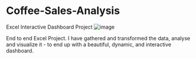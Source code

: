 # Coffee-Sales-Analysis
Excel Interactive Dashboard Project
![image](https://github.com/Prajakta1101/Coffee-Sales-Analysis/assets/59585821/fcc5cb95-14a2-4bd0-8002-cff29c1338e2)


End to end Excel Project. I have gathered and transformed the data, analyse and visualize it - to end up with a beautiful, dynamic, and interactive dashboard.

